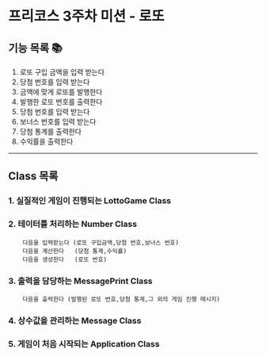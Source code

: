 #  프리코스 3주차 미션 - 로또

## 기능 목록 📚

1. 로또 구입 금액을 입력 받는다 
2. 당첨 번호를 입력 받는다 
3. 금액에 맞게 로또를 발행한다
4. 발행한 로또 번호를 출력한다
5. 당첨 번호를 입력 받는다
6. 보너스 번호를 입력 받는다
7. 당첨 통계를 출력한다
8. 수익률을 출력한다 
---


## Class 목록
### 1. 실질적인 게임이 진행되는 LottoGame Class
### 2. 테이터를 처리하는 Number Class
        다음을 입력받는다 (로또 구입금액,당첨 번호,보너스 번호)
        다음을 계산한다   (당첨 통계,수익률)
        다음을 생성한다   (로또 번호)
### 3. 출력을 담당하는 MessagePrint Class
        다음을 출력한다 (발행된 로또 번호,당첨 통계,그 외의 게임 진행 메시지)
### 4. 상수값을 관리하는 Message Class
### 5. 게임이 처음 시작되는 Application Class

